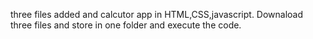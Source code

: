 three files added and calcutor app in HTML,CSS,javascript. 
Downaload three files and store in one folder and execute the code.
